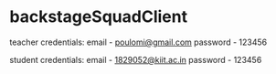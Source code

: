 # backstageSquadClient

teacher credentials: 
email - poulomi@gmail.com
password - 123456

student credentials:
email - 1829052@kiit.ac.in
password - 123456
